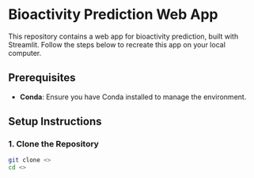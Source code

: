 # Bioactivity Prediction Web App

This repository contains a web app for bioactivity prediction, built with Streamlit. Follow the steps below to recreate this app on your local computer.

## Prerequisites

- **Conda**: Ensure you have Conda installed to manage the environment.

## Setup Instructions

### 1. Clone the Repository

```bash
git clone <>
cd <>
